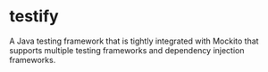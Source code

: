 # testify
A Java testing framework that is tightly integrated with Mockito that supports multiple testing frameworks and dependency injection frameworks. 
